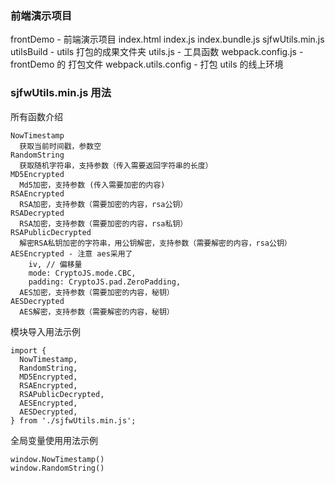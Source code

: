 ### 前端演示项目

frontDemo - 前端演示项目
  index.html
  index.js
  index.bundle.js
  sjfwUtils.min.js
utilsBuild - utils 打包的成果文件夹
utils.js - 工具函数
webpack.config.js - frontDemo 的 打包文件
webpack.utils.config - 打包 utils 的线上环境

### sjfwUtils.min.js 用法

所有函数介绍

```
NowTimestamp
  获取当前时间戳，参数空
RandomString
  获取随机字符串，支持参数（传入需要返回字符串的长度）
MD5Encrypted
  Md5加密，支持参数 (传入需要加密的内容)
RSAEncrypted
  RSA加密，支持参数（需要加密的内容，rsa公钥）
RSADecrypted
  RSA加密，支持参数（需要加密的内容，rsa私钥）
RSAPublicDecrypted
  解密RSA私钥加密的字符串，用公钥解密，支持参数（需要解密的内容，rsa公钥）
AESEncrypted - 注意 aes采用了
    iv, // 偏移量
    mode: CryptoJS.mode.CBC,
    padding: CryptoJS.pad.ZeroPadding,
  AES加密，支持参数（需要加密的内容，秘钥）
AESDecrypted
  AES解密，支持参数（需要解密的内容，秘钥）
```

模块导入用法示例

```
import {
  NowTimestamp,
  RandomString,
  MD5Encrypted,
  RSAEncrypted,
  RSAPublicDecrypted,
  AESEncrypted,
  AESDecrypted,
} from './sjfwUtils.min.js';
```

全局变量使用用法示例

```
window.NowTimestamp()
window.RandomString()
```
